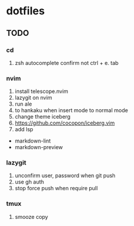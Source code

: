 # dotfiles
## TODO
### cd
1. zsh autocomplete confirm not ctrl + e. tab

### nvim
1. install telescope.nvim 
1. lazygit on nvim
1. run ale
1. to hankaku when insert mode to normal mode 
1. change theme iceberg
  1. https://github.com/cocopon/iceberg.vim
1. add lsp
  - markdown-lint
  - markdown-preview

### lazygit
1. unconfirm user, password when git push 
  1. use gh auth
1. stop force push when require pull 

### tmux
1. smooze copy
